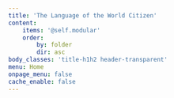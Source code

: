 ```yaml
---
title: 'The Language of the World Citizen'
content:
    items: '@self.modular'
    order:
        by: folder
        dir: asc
body_classes: 'title-h1h2 header-transparent'
menu: Home
onpage_menu: false
cache_enable: false
---
```



